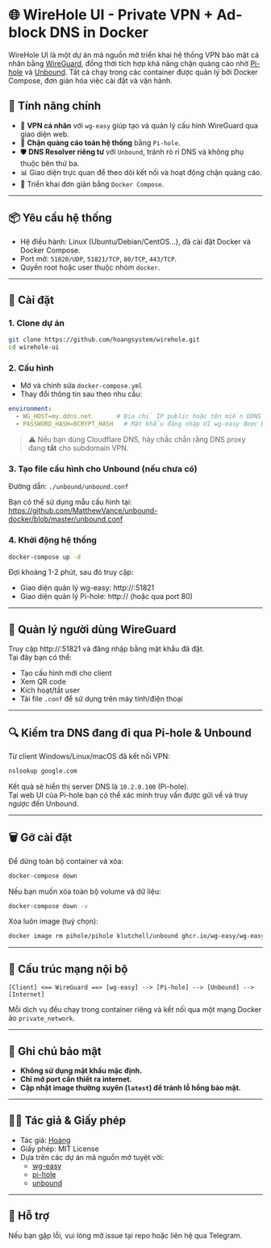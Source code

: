 # 🌐 WireHole UI - Private VPN + Ad-block DNS in Docker

WireHole UI là một dự án mã nguồn mở triển khai hệ thống VPN bảo mật cá nhân bằng [WireGuard](https://www.wireguard.com/), đồng thời tích hợp khả năng chặn quảng cáo nhờ [Pi-hole](https://pi-hole.net/) và [Unbound](https://nlnetlabs.nl/projects/unbound/about/). Tất cả chạy trong các container được quản lý bởi Docker Compose, đơn giản hóa việc cài đặt và vận hành.

## 🎯 Tính năng chính

- 🔐 **VPN cá nhân** với `wg-easy` giúp tạo và quản lý cấu hình WireGuard qua giao diện web.
- 🚫 **Chặn quảng cáo toàn hệ thống** bằng `Pi-hole`.
- 🛡️ **DNS Resolver riêng tư** với `Unbound`, tránh rò rỉ DNS và không phụ thuộc bên thứ ba.
- 📊 Giao diện trực quan để theo dõi kết nối và hoạt động chặn quảng cáo.
- 🐳 Triển khai đơn giản bằng `Docker Compose`.

---

## 📦 Yêu cầu hệ thống

- Hệ điều hành: Linux (Ubuntu/Debian/CentOS...), đã cài đặt Docker và Docker Compose.
- Port mở: `51820/UDP`, `51821/TCP`, `80/TCP`, `443/TCP`.
- Quyền root hoặc user thuộc nhóm `docker`.

---

## 🚀 Cài đặt

### 1. Clone dự án

```bash
git clone https://github.com/hoangsystem/wirehole.git
cd wirehole-ui
```

### 2. Cấu hình

- Mở và chỉnh sửa `docker-compose.yml`
- Thay đổi thông tin sau theo nhu cầu:

```yaml
environment:
  - WG_HOST=my.ddns.net       # Địa chỉ IP public hoặc tên miền DDNS của VPS
  - PASSWORD_HASH=BCRYPT_HASH   # Mật khẩu đăng nhập UI wg-easy được băm bởi thuật toán Bcrypt
```

> ⚠️ Nếu bạn dùng Cloudflare DNS, hãy chắc chắn rằng DNS proxy đang **tắt** cho subdomain VPN.

### 3. Tạo file cấu hình cho Unbound (nếu chưa có)

Đường dẫn: `./unbound/unbound.conf`

Bạn có thể sử dụng mẫu cấu hình tại:  
https://github.com/MatthewVance/unbound-docker/blob/master/unbound.conf

### 4. Khởi động hệ thống

```bash
docker-compose up -d
```

Đợi khoảng 1-2 phút, sau đó truy cập:

- Giao diện quản lý wg-easy: http://<IP-VPS>:51821  
- Giao diện quản lý Pi-hole: http://<IP-VPS> (hoặc qua port 80)

---

## 🔧 Quản lý người dùng WireGuard

Truy cập http://<IP-VPS>:51821 và đăng nhập bằng mật khẩu đã đặt.  
Tại đây bạn có thể:

- Tạo cấu hình mới cho client
- Xem QR code
- Kích hoạt/tắt user
- Tải file `.conf` để sử dụng trên máy tính/điện thoại

---

## 🔍 Kiểm tra DNS đang đi qua Pi-hole & Unbound

Từ client Windows/Linux/macOS đã kết nối VPN:

```bash
nslookup google.com
```

Kết quả sẽ hiển thị server DNS là `10.2.0.100` (Pi-hole).  
Tại web UI của Pi-hole bạn có thể xác minh truy vấn được gửi về và truy ngược đến Unbound.

---

## 🗑️ Gỡ cài đặt

Để dừng toàn bộ container và xóa:

```bash
docker-compose down
```

Nếu bạn muốn xóa toàn bộ volume và dữ liệu:

```bash
docker-compose down -v
```

Xóa luôn image (tuỳ chọn):

```bash
docker image rm pihole/pihole klutchell/unbound ghcr.io/wg-easy/wg-easy
```

---

## 🧱 Cấu trúc mạng nội bộ

```
[Client] <== WireGuard ==> [wg-easy] --> [Pi-hole] --> [Unbound] --> [Internet]
```

Mỗi dịch vụ đều chạy trong container riêng và kết nối qua một mạng Docker ảo `private_network`.

---

## 📝 Ghi chú bảo mật

- **Không sử dụng mật khẩu mặc định.**
- **Chỉ mở port cần thiết ra internet.**
- **Cập nhật image thường xuyên (`latest`) để tránh lỗ hổng bảo mật.**

---

## 🧑‍💻 Tác giả & Giấy phép

- Tác giả: [Hoàng](https://github.com/hoangsystem)
- Giấy phép: MIT License
- Dựa trên các dự án mã nguồn mở tuyệt vời:
  - [wg-easy](https://github.com/WeeJeWel/wg-easy)
  - [pi-hole](https://github.com/pi-hole/docker-pi-hole)
  - [unbound](https://github.com/MatthewVance/unbound-docker)

---

## 💬 Hỗ trợ

Nếu bạn gặp lỗi, vui lòng mở issue tại repo hoặc liên hệ qua Telegram.
